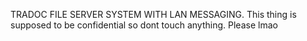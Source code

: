 TRADOC FILE SERVER SYSTEM WITH LAN MESSAGING.
This thing is supposed to be confidential so dont touch anything. Please lmao
